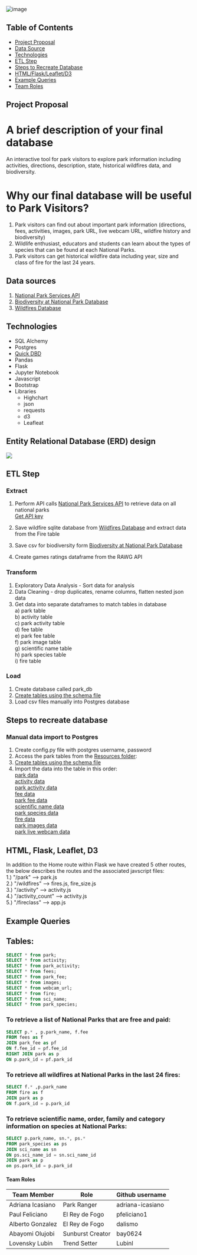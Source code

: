 ![image](https://user-images.githubusercontent.com/78628287/127789862-bb829833-5b35-423a-a2c9-1281262e3514.png)

## Table of Contents ##
* [Project Proposal](#project-proposal)
* [Data Source](#data-sources)
* [Technologies](#technologies)
* [ETL Step](#etl-step)
* [Steps to Recreate Database](#steps-to-recreate-database)
* [HTML/Flask/Leaflet/D3](#HTML,-Flask,-Leaflet,-D3)
* [Example Queries](#example-queries)
* [Team Roles](#team-roles)

## Project Proposal 
# A brief description of your final database
An interactive tool for park visitors to explore park information including activities, directions, description, state, historical wildfires data, and biodiversity.

# Why our final database will be useful to Park Visitors?
1) Park visitors can find out about important park information (directions, fees, activities, images, park URL, live webcam URL, wildfire history and biodiversity)
2) Wildlife enthusiast, educators and students can learn about the types of species that can be found at each National Parks.
3) Park visitors can get historical wildfire data including year, size and class of fire for the last 24 years.

## Data sources
1) [National Park Services API](https://www.nps.gov/subjects/developer/api-documentation.htm)  <br>
2) [Biodiversity at National Park Database](https://www.kaggle.com/nationalparkservice/park-biodiversity)<br>
3) [Wildfires Database](https://www.kaggle.com/rtatman/188-million-us-wildfires)<br>
 
## Technologies
* SQL Alchemy
* Postgres
* [Quick DBD](https://app.quickdatabasediagrams.com/#/)
* Pandas
* Flask
* Jupyter Notebook
* Javascript
* Bootstrap
* Libraries
  - Highchart
  - json
  - requests 
  - d3
  - Leafleat
  
## Entity Relational Database (ERD) design 
![](https://github.com/adriana-icasiano/yogi_booboo_playground/blob/main/ERD/QuickDBD-Free%20Diagram%20(10).png)

## ETL Step 

### Extract
1) Perform API calls [National Park Services API](https://www.nps.gov/subjects/developer/api-documentation.htm) to retrieve data on all national parks<br>
  [Get API key](https://www.nps.gov/subjects/developer/get-started.htm)<br>
  
2) Save wildfire sqlite database from [Wildfires Database](https://www.kaggle.com/rtatman/188-million-us-wildfires) and extract data from the Fire table<br>

3) Save csv for biodiversity form [Biodiversity at National Park Database](https://www.kaggle.com/nationalparkservice/park-biodiversity) <br>
  
4) Create games ratings dataframe from the RAWG API <br>

### Transform <br>
1) Exploratory Data Analysis - Sort data for analysis <br>
2) Data Cleaning - drop duplicates, rename columns, flatten nested json data <br>
3) Get data into separate dataframes to match tables in database<br>
  a) park table<br>
  b) activity table <br>
  c) park activity table<br>
  d) fee table<br>
  e) park fee table<br>
  f) park image table<br>
  g) scientific name table<br>
  h) park species table<br>
  i) fire table<br>
  
### Load<br>
1) Create database called park_db
2) [Create tables using the schema file](https://github.com/adriana-icasiano/yogi_booboo_playground/blob/main/ERD/QuickDBD-Free%20Diagram%20(23).sql)<br>
3) Load csv files manually into Postgres database <br>

## Steps to recreate database
### Manual data import to Postgres<br>
1) Create config.py file with postgres username, password <br>
2) Access the park tables from the [Resources folder](https://github.com/adriana-icasiano/yogi_booboo_playground/tree/main/Resources):<br>
3) [Create tables using the schema file](https://github.com/adriana-icasiano/yogi_booboo_playground/blob/main/ERD/QuickDBD-Free%20Diagram%20(23).sql)<br>
4) Import the data into the table in this order:<br>
[park data](https://github.com/adriana-icasiano/yogi_booboo_playground/blob/main/Resources/nps_park_data2.csv) <br> 
[activity data](https://github.com/adriana-icasiano/yogi_booboo_playground/blob/main/Resources/activities_data.csv)<br>
[park activity data](https://github.com/adriana-icasiano/yogi_booboo_playground/blob/main/Resources/park_activities_data.csv)<br>
[fee data](https://github.com/adriana-icasiano/yogi_booboo_playground/blob/main/Resources/fee_id_data.csv)<br> 
[park fee data](https://github.com/adriana-icasiano/yogi_booboo_playground/blob/main/Resources/park_fee_data.csv)<br>
[scientific name data](https://github.com/adriana-icasiano/yogi_booboo_playground/blob/main/Resources/sci_name_latest.csv)<br>
[park species data](https://github.com/adriana-icasiano/yogi_booboo_playground/blob/main/Resources/park_species_latest.csv)<br>
[fire data](https://github.com/adriana-icasiano/yogi_booboo_playground/blob/main/Resources/wildfires.csv)<br>
[park images data](https://github.com/adriana-icasiano/yogi_booboo_playground/blob/main/Resources/images_data.csv)<br>
[park live webcam data](https://github.com/adriana-icasiano/yogi_booboo_playground/blob/main/Resources/webcam_data.csv)<br>

## HTML, Flask, Leaflet, D3<br>
In addition to the Home route within Flask we have created 5 other routes, the below describes the routes and the associated javscript files:<br>
1.) "/park" -->	park.js<br>
2.) "/wildfires" -->	fires.js, fire_size.js<br>
3.) "/activity" -->	activity.js<br>
4.) "/activity_count" -->	activity.js<br>
5.) "/fireclass" -->	app.js<br>

## Example Queries                                                        
## Tables:
```sql
SELECT * from park;
SELECT * from activity;
SELECT * from park_activity;
SELECT * from fees;
SELECT * from park_fee;
SELECT * from images;
SELECT * from webcam_url;
SELECT * from fire;
SELECT * from sci_name;
SELECT * from park_species;
```                                                        
                                                        
### To retrieve a list of National Parks that are free and paid:
```sql
SELECT p.* , p.park_name, f.fee
FROM fees as f
JOIN park_fee as pf                        
ON f.fee_id = pf.fee_id
RIGHT JOIN park as p
ON p.park_id = pf.park_id
```                                                                                                                       

### To retrieve all wildfires at National Parks in the last 24 fires:
```sql
SELECT f.* ,p.park_name
FROM fire as f
JOIN park as p
ON f.park_id = p.park_id
```                                                           

### To retrieve scientific name, order, family and category information on species at National Parks:
```sql                                                        
SELECT p.park_name, sn.*, ps.*
FROM park_species as ps
JOIN sci_name as sn
ON ps.sci_name_id = sn.sci_name_id
JOIN park as p
on ps.park_id = p.park_id
```  
                                                        
#### Team Roles

| Team Member           | Role                          | Github username |        
| -----------           | -----------                   | -----------
| Adriana Icasiano      | Park Ranger                   | adriana-icasiano |
| Paul Feliciano        | El Rey de Fogo                | pfeliciano1      |
| Alberto Gonzalez      | El Rey de Fogo                | dalismo          |
| Abayomi Olujobi       | Sunburst Creator              | bay0624          |
| Lovensky Lubin        | Trend Setter                  | Lubinl           |


